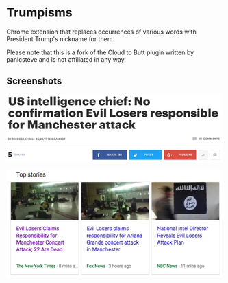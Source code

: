 Trumpisms
=============

Chrome extension that replaces occurrences of various words with President Trump's nickname for them.



Please note that this is a fork of the Cloud to Butt plugin written by panicsteve and is not affiliated in any way.

Screenshots
------------------

![](images/headlines.png)

![](images/top-news.png)